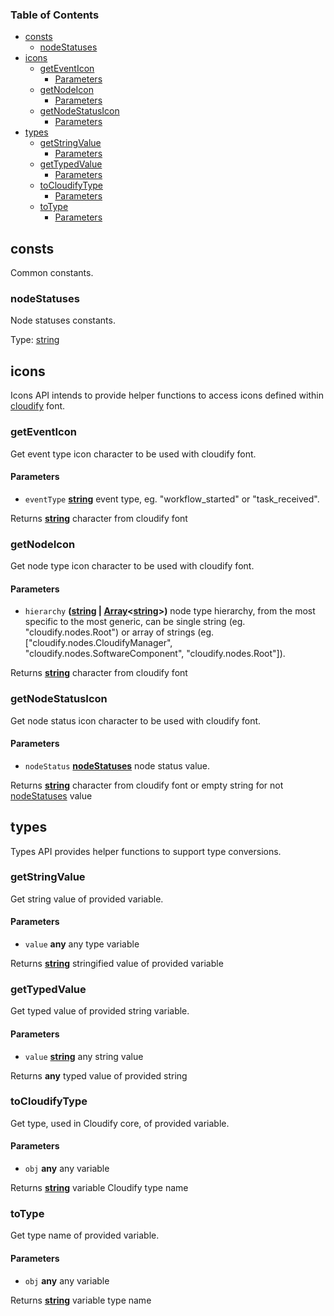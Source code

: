 <!-- Generated by documentation.js. Update this documentation by updating the source code. -->

### Table of Contents

*   [consts][1]
    *   [nodeStatuses][2]
*   [icons][3]
    *   [getEventIcon][4]
        *   [Parameters][5]
    *   [getNodeIcon][6]
        *   [Parameters][7]
    *   [getNodeStatusIcon][8]
        *   [Parameters][9]
*   [types][10]
    *   [getStringValue][11]
        *   [Parameters][12]
    *   [getTypedValue][13]
        *   [Parameters][14]
    *   [toCloudifyType][15]
        *   [Parameters][16]
    *   [toType][17]
        *   [Parameters][18]

## consts

Common constants.

### nodeStatuses

Node statuses constants.

Type: [string][19]

## icons

Icons API intends to provide helper functions to access icons defined within [cloudify][20] font.

### getEventIcon

Get event type icon character to be used with cloudify font.

#### Parameters

*   `eventType` **[string][19]** event type, eg. "workflow_started" or "task_received".

Returns **[string][19]** character from cloudify font

### getNodeIcon

Get node type icon character to be used with cloudify font.

#### Parameters

*   `hierarchy` **([string][19] | [Array][21]<[string][19]>)** node type hierarchy, from the most specific to the most generic,
    can be single string (eg. "cloudify.nodes.Root")
    or array of strings (eg. \["cloudify.nodes.CloudifyManager", "cloudify.nodes.SoftwareComponent", "cloudify.nodes.Root"]).

Returns **[string][19]** character from cloudify font

### getNodeStatusIcon

Get node status icon character to be used with cloudify font.

#### Parameters

*   `nodeStatus` **[nodeStatuses][22]** node status value.

Returns **[string][19]** character from cloudify font or empty string for not [nodeStatuses][2] value

## types

Types API provides helper functions to support type conversions.

### getStringValue

Get string value of provided variable.

#### Parameters

*   `value` **any** any type variable

Returns **[string][19]** stringified value of provided variable

### getTypedValue

Get typed value of provided string variable.

#### Parameters

*   `value` **[string][19]** any string value

Returns **any** typed value of provided string

### toCloudifyType

Get type, used in Cloudify core, of provided variable.

#### Parameters

*   `obj` **any** any variable

Returns **[string][19]** variable Cloudify type name

### toType

Get type name of provided variable.

#### Parameters

*   `obj` **any** any variable

Returns **[string][19]** variable type name

[1]: #consts

[2]: #nodestatuses

[3]: #icons

[4]: #geteventicon

[5]: #parameters

[6]: #getnodeicon

[7]: #parameters-1

[8]: #getnodestatusicon

[9]: #parameters-2

[10]: #types

[11]: #getstringvalue

[12]: #parameters-3

[13]: #gettypedvalue

[14]: #parameters-4

[15]: #tocloudifytype

[16]: #parameters-5

[17]: #totype

[18]: #parameters-6

[19]: https://developer.mozilla.org/docs/Web/JavaScript/Reference/Global_Objects/String

[20]: #fonts

[21]: https://developer.mozilla.org/docs/Web/JavaScript/Reference/Global_Objects/Array

[22]: #nodestatuses
